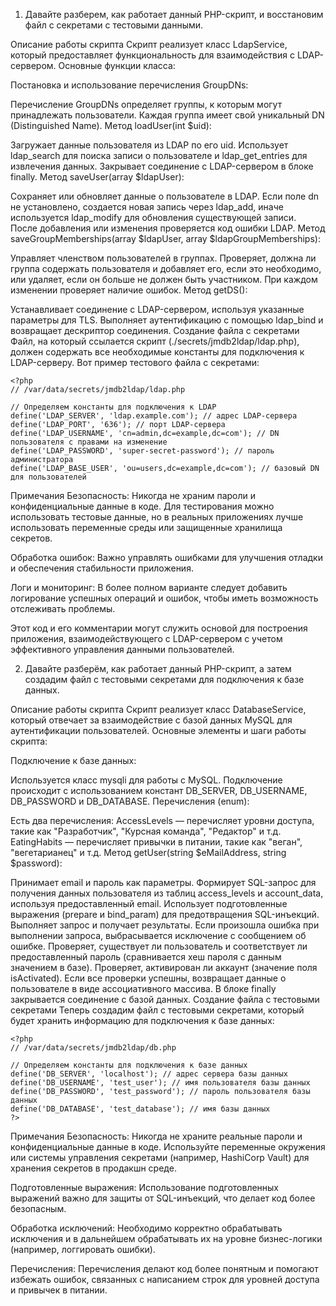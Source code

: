 1. Давайте разберем, как работает данный PHP-скрипт, и восстановим файл с секретами с тестовыми данными.

Описание работы скрипта
Скрипт реализует класс LdapService, который предоставляет функциональность для взаимодействия с LDAP-сервером. Основные функции класса:

Постановка и использование перечисления GroupDNs:

Перечисление GroupDNs определяет группы, к которым могут принадлежать пользователи. Каждая группа имеет свой уникальный DN (Distinguished Name).
Метод loadUser(int $uid):

Загружает данные пользователя из LDAP по его uid.
Использует ldap_search для поиска записи о пользователе и ldap_get_entries для извлечения данных.
Закрывает соединение с LDAP-сервером в блоке finally.
Метод saveUser(array $ldapUser):

Сохраняет или обновляет данные о пользователе в LDAP.
Если поле dn не установлено, создается новая запись через ldap_add, иначе используется ldap_modify для обновления существующей записи.
После добавления или изменения проверяется код ошибки LDAP.
Метод saveGroupMemberships(array $ldapUser, array $ldapGroupMemberships):

Управляет членством пользователей в группах.
Проверяет, должна ли группа содержать пользователя и добавляет его, если это необходимо, или удаляет, если он больше не должен быть участником.
При каждом изменении проверяет наличие ошибок.
Метод getDS():

Устанавливает соединение с LDAP-сервером, используя указанные параметры для TLS.
Выполняет аутентификацию с помощью ldap_bind и возвращает дескриптор соединения.
Создание файла с секретами
Файл, на который ссылается скрипт (./secrets/jmdb2ldap/ldap.php), должен содержать все необходимые константы для подключения к LDAP-серверу. Вот пример тестового файла с секретами:
```
<?php
// /var/data/secrets/jmdb2ldap/ldap.php

// Определяем константы для подключения к LDAP
define('LDAP_SERVER', 'ldap.example.com'); // адрес LDAP-сервера
define('LDAP_PORT', '636'); // порт LDAP-сервера
define('LDAP_USERNAME', 'cn=admin,dc=example,dc=com'); // DN пользователя с правами на изменение
define('LDAP_PASSWORD', 'super-secret-password'); // пароль администратора
define('LDAP_BASE_USER', 'ou=users,dc=example,dc=com'); // базовый DN для пользователей
```
Примечания
Безопасность: Никогда не храним пароли и конфиденциальные данные в коде. Для тестирования можно использовать тестовые данные, но в реальных приложениях лучше использовать переменные среды или защищенные хранилища секретов.

Обработка ошибок: Важно управлять ошибками для улучшения отладки и обеспечения стабильности приложения. 

Логи и мониторинг: В более полном варианте следует добавить логирование успешных операций и ошибок, чтобы иметь возможность отслеживать проблемы.

Этот код и его комментарии могут служить основой для построения приложения, взаимодействующего с LDAP-сервером с учетом эффективного управления данными пользователей.



2. Давайте разберём, как работает данный PHP-скрипт, а затем создадим файл с тестовыми секретами для подключения к базе данных.

Описание работы скрипта
Скрипт реализует класс DatabaseService, который отвечает за взаимодействие с базой данных MySQL для аутентификации пользователей. Основные элементы и шаги работы скрипта:

Подключение к базе данных:

Используется класс mysqli для работы с MySQL. Подключение происходит с использованием констант DB_SERVER, DB_USERNAME, DB_PASSWORD и DB_DATABASE.
Перечисления (enum):

Есть два перечисления:
AccessLevels — перечисляет уровни доступа, такие как "Разработчик", "Курсная команда", "Редактор" и т.д.
EatingHabits — перечисляет привычки в питании, такие как "веган", "вегетарианец" и т.д.
Метод getUser(string $eMailAddress, string $password):

Принимает email и пароль как параметры.
Формирует SQL-запрос для получения данных пользователя из таблиц access_levels и account_data, используя предоставленный email.
Использует подготовленные выражения (prepare и bind_param) для предотвращения SQL-инъекций.
Выполняет запрос и получает результаты. Если произошла ошибка при выполнении запроса, выбрасывается исключение с сообщением об ошибке.
Проверяет, существует ли пользователь и соответствует ли предоставленный пароль (сравнивается хеш пароля с данным значением в базе).
Проверяет, активирован ли аккаунт (значение поля isActivated).
Если все проверки успешны, возвращает данные о пользователе в виде ассоциативного массива.
В блоке finally закрывается соединение с базой данных.
Создание файла с тестовыми секретами
Теперь создадим файл с тестовыми секретами, который будет хранить информацию для подключения к базе данных:

```
<?php
// /var/data/secrets/jmdb2ldap/db.php

// Определяем константы для подключения к базе данных
define('DB_SERVER', 'localhost'); // адрес сервера базы данных
define('DB_USERNAME', 'test_user'); // имя пользователя базы данных
define('DB_PASSWORD', 'test_password'); // пароль пользователя базы данных
define('DB_DATABASE', 'test_database'); // имя базы данных
?>
```
Примечания
Безопасность: Никогда не храните реальные пароли и конфиденциальные данные в коде. Используйте переменные окружения или системы управления секретами (например, HashiCorp Vault) для хранения секретов в продакшн среде.

Подготовленные выражения: Использование подготовленных выражений важно для защиты от SQL-инъекций, что делает код более безопасным.

Обработка исключений: Необходимо корректно обрабатывать исключения и в дальнейшем обрабатывать их на уровне бизнес-логики (например, логгировать ошибки).

Перечисления: Перечисления делают код более понятным и помогают избежать ошибок, связанных с написанием строк для уровней доступа и привычек в питании.
